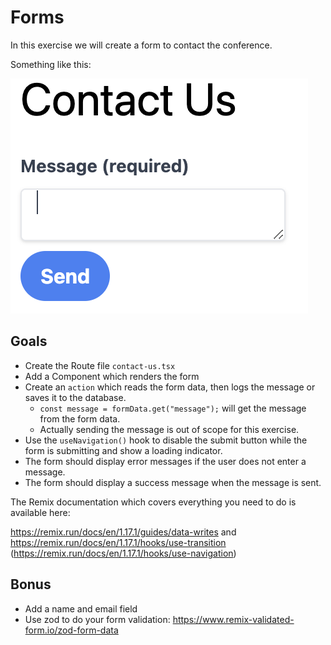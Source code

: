 # Forms

In this exercise we will create a form to contact the conference. 

Something like this:

![](./images/contact-us.png)

## Goals

* Create the Route file `contact-us.tsx`
* Add a Component which renders the form
* Create an `action` which reads the form data, then logs the message or saves it to the database.
  * `const message = formData.get("message");` will get the message from the form data.
  * Actually sending the message is out of scope for this exercise.
* Use the `useNavigation()` hook to disable the submit button while the form is submitting and show a loading indicator.
* The form should display error messages if the user does not enter a message.
* The form should display a success message when the message is sent.

The Remix documentation which covers everything you need to do is available here:

https://remix.run/docs/en/1.17.1/guides/data-writes and https://remix.run/docs/en/1.17.1/hooks/use-transition (https://remix.run/docs/en/1.17.1/hooks/use-navigation)

## Bonus

* Add a name and email field
* Use zod to do your form validation: https://www.remix-validated-form.io/zod-form-data